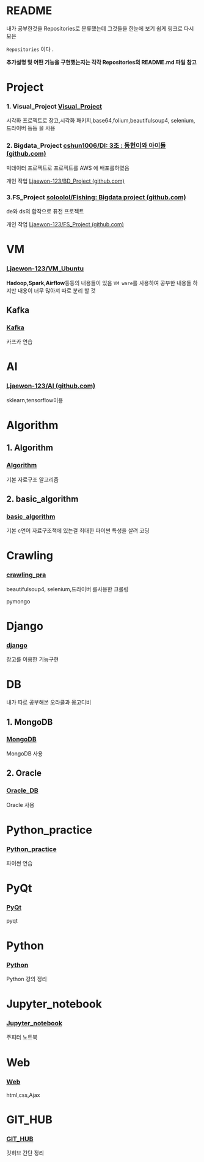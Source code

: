 # README

내가 공부한것을 Repositories로 분류했는데 그것들을 한눈에 보기 쉽게 링크로 다시 모은 

`Repositories` 이다 .

**추가설명 및 어떤 기능을 구현했는지는 각각 Repositories의 README.md 파일 참고**

# Project

### 1. Visual_Project   [Visual_Project](https://github.com/Ljaewon-123/Visual_Project) 

시각화 프로젝트로 장고,시각화 패키지,base64,folium,beautifulsoup4, selenium,드라이버 등등 을 사용

### 2. Bigdata_Project [cshun1006/DI: 3조 : 동헌이와 아이들 (github.com)](https://github.com/cshun1006/DI)

빅데이터 프로젝트로 프로젝트를 AWS 에 배포를하였음

개인 작업 [Ljaewon-123/BD_Project (github.com)](https://github.com/Ljaewon-123/BD_Project)

### 3.FS_Project [soloolol/Fishing: Bigdata project (github.com)](https://github.com/soloolol/Fishing)

de와 ds의 합작으로 퓨전 프로젝트

개인 작업 [Ljaewon-123/FS_Project (github.com)](https://github.com/Ljaewon-123/FS_Project)





# VM

### [Ljaewon-123/VM_Ubuntu ](https://github.com/Ljaewon-123/VM_Ubuntu)

**Hadoop,Spark,Airflow**등등의 내용들이 있음 
`VM ware`를 사용하여 공부한 내용들 하지만 내용이 너무 많아져 따로 분리 할 것

## Kafka

### [Kafka](https://github.com/Ljaewon-123/Kafka)

카프카 연습



# AI

### [Ljaewon-123/AI (github.com)](https://github.com/Ljaewon-123/AI)

sklearn,tensorflow이용 

# Algorithm

## 1. Algorithm

### [Algorithm](https://github.com/Ljaewon-123/Algorithm)

기본 자료구조 알고리즘

## 2. basic_algorithm

### [basic_algorithm](https://github.com/Ljaewon-123/basic_algorithm) 

기본 c언어 자료구조책에 있는걸 최대한 파이썬 특성을 살려 코딩

# Crawling

### [crawling_pra](https://github.com/Ljaewon-123/crawling_pra)

beautifulsoup4, selenium,드라이버 를사용한 크롤링 

pymongo

# Django

### [django](https://github.com/Ljaewon-123/django)

장고를 이용한 기능구현

# DB
내가 따로 공부해본 오라클과 몽고디비

## 1. MongoDB

### [MongoDB](https://github.com/Ljaewon-123/MongoDB)

MongoDB 사용

## 2. Oracle

### [Oracle_DB](https://github.com/Ljaewon-123/Oracle_DB)

Oracle 사용



# Python_practice

### [Python_practice](https://github.com/Ljaewon-123/Python_practice)

파이썬 연습

# PyQt

### [PyQt](https://github.com/Ljaewon-123/PyQt)

pyqt

# Python

### [Python](https://github.com/Ljaewon-123/Python)

Python 강의 정리

# Jupyter_notebook

### [Jupyter_notebook](https://github.com/Ljaewon-123/Jupyter_notebook)

주피터 노트북



# Web

### [Web](https://github.com/Ljaewon-123/Web) 

html,css,Ajax

# GIT_HUB

### [GIT_HUB](https://github.com/Ljaewon-123/GIT_HUB)

깃허브 간단 정리
